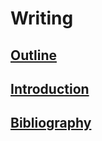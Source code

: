 # Writing
## [Outline](https://github.com/compagnb/thesis/blob/master/writing/outLine.md)
## [Introduction](https://github.com/compagnb/thesis/blob/master/writing/introduction.md)
## [Bibliography](https://github.com/compagnb/thesis/blob/master/writing/readingList.md)
